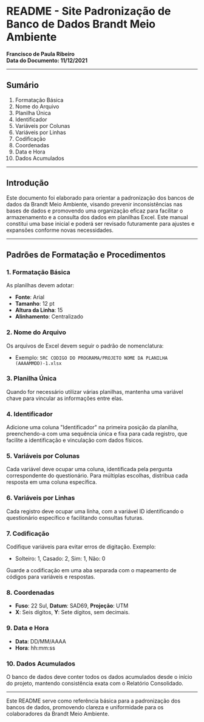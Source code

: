 # README - Site Padronização de Banco de Dados Brandt Meio Ambiente

**Francisco de Paula Ribeiro**  
**Data do Documento: 11/12/2021**

---

## Sumário

1. Formatação Básica  
2. Nome do Arquivo  
3. Planilha Única  
4. Identificador  
5. Variáveis por Colunas  
6. Variáveis por Linhas  
7. Codificação  
8. Coordenadas  
9. Data e Hora  
10. Dados Acumulados  

---

## Introdução

Este documento foi elaborado para orientar a padronização dos bancos de dados da Brandt Meio Ambiente, visando prevenir inconsistências nas bases de dados e promovendo uma organização eficaz para facilitar o armazenamento e a consulta dos dados em planilhas Excel. Este manual constitui uma base inicial e poderá ser revisado futuramente para ajustes e expansões conforme novas necessidades.

---

## Padrões de Formatação e Procedimentos

### 1. Formatação Básica

As planilhas devem adotar:
- **Fonte**: Arial
- **Tamanho**: 12 pt
- **Altura da Linha**: 15
- **Alinhamento**: Centralizado

### 2. Nome do Arquivo

Os arquivos de Excel devem seguir o padrão de nomenclatura:
- Exemplo: `5RC CODIGO DO PROGRAMA/PROJETO NOME DA PLANILHA (AAAAMMDD)-1.xlsx`

### 3. Planilha Única

Quando for necessário utilizar várias planilhas, mantenha uma variável chave para vincular as informações entre elas.

### 4. Identificador

Adicione uma coluna "Identificador" na primeira posição da planilha, preenchendo-a com uma sequência única e fixa para cada registro, que facilite a identificação e vinculação com dados físicos.

### 5. Variáveis por Colunas

Cada variável deve ocupar uma coluna, identificada pela pergunta correspondente do questionário. Para múltiplas escolhas, distribua cada resposta em uma coluna específica.

### 6. Variáveis por Linhas

Cada registro deve ocupar uma linha, com a variável ID identificando o questionário específico e facilitando consultas futuras.

### 7. Codificação

Codifique variáveis para evitar erros de digitação. Exemplo:
- Solteiro: 1, Casado: 2, Sim: 1, Não: 0

Guarde a codificação em uma aba separada com o mapeamento de códigos para variáveis e respostas.

### 8. Coordenadas

- **Fuso**: 22 Sul, **Datum**: SAD69, **Projeção**: UTM
- **X**: Seis dígitos, **Y**: Sete dígitos, sem decimais.

### 9. Data e Hora

- **Data**: DD/MM/AAAA
- **Hora**: hh:mm:ss

### 10. Dados Acumulados

O banco de dados deve conter todos os dados acumulados desde o início do projeto, mantendo consistência exata com o Relatório Consolidado.

---

Este README serve como referência básica para a padronização dos bancos de dados, promovendo clareza e uniformidade para os colaboradores da Brandt Meio Ambiente.
